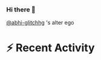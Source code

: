 ### Hi there 👋


[@abhi-glitchhg](https://github.com/abhi-glitchhg/) 's alter ego




# :zap: Recent Activity

<!--START_SECTION:activity-->

